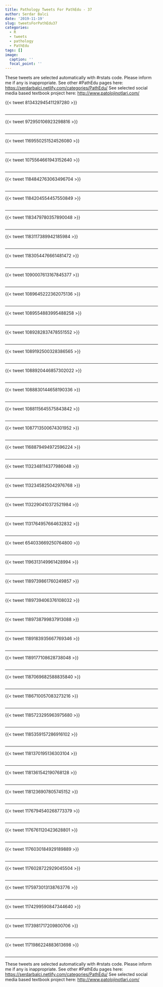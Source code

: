 ```yaml
---
title: Pathology Tweets For PathEdu - 37
author: Serdar Balci
date: '2019-11-19'
slug: tweetsForPathEdu37
categories:
  - R
  - tweets
  - pathology
  - PathEdu
tags: []
image:
  caption: ''
  focal_point: ''
---
```



These tweets are selected automatically with #rstats code. Please inform me if any is inappropriate.
See other #PathEdu pages here: https://serdarbalci.netlify.com/categories/PathEdu/ 
See selected social media based textbook project here: http://www.patolojinotlari.com/

{{< tweet 813432945411297280 >}}
<br>
<br>
<hr>
{{< tweet 972950106923298816 >}}
<br>
<br>
<hr>
{{< tweet 1169550251524526080 >}}
<br>
<br>
<hr>
{{< tweet 1075564661943152640 >}}
<br>
<br>
<hr>
{{< tweet 1184842763063496704 >}}
<br>
<br>
<hr>
{{< tweet 1184204554457550849 >}}
<br>
<br>
<hr>
{{< tweet 1183479780357890048 >}}
<br>
<br>
<hr>
{{< tweet 1183117389942185984 >}}
<br>
<br>
<hr>
{{< tweet 1183054476661481472 >}}
<br>
<br>
<hr>
{{< tweet 1090007613167845377 >}}
<br>
<br>
<hr>
{{< tweet 1089645222362075136 >}}
<br>
<br>
<hr>
{{< tweet 1089554883995488258 >}}
<br>
<br>
<hr>
{{< tweet 1089282837478551552 >}}
<br>
<br>
<hr>
{{< tweet 1089192500328386565 >}}
<br>
<br>
<hr>
{{< tweet 1088920446857302022 >}}
<br>
<br>
<hr>
{{< tweet 1088830144658190336 >}}
<br>
<br>
<hr>
{{< tweet 1088115645575843842 >}}
<br>
<br>
<hr>
{{< tweet 1087713500674301952 >}}
<br>
<br>
<hr>
{{< tweet 1168879494972596224 >}}
<br>
<br>
<hr>
{{< tweet 1132348114377986048 >}}
<br>
<br>
<hr>
{{< tweet 1132345825042976768 >}}
<br>
<br>
<hr>
{{< tweet 1132290410372521984 >}}
<br>
<br>
<hr>
{{< tweet 1131764957664632832 >}}
<br>
<br>
<hr>
{{< tweet 654033669250764800 >}}
<br>
<br>
<hr>
{{< tweet 1196313149961428994 >}}
<br>
<br>
<hr>
{{< tweet 1189739861760249857 >}}
<br>
<br>
<hr>
{{< tweet 1189739406376108032 >}}
<br>
<br>
<hr>
{{< tweet 1189738799837913088 >}}
<br>
<br>
<hr>
{{< tweet 1189183935667769346 >}}
<br>
<br>
<hr>
{{< tweet 1189177108628738048 >}}
<br>
<br>
<hr>
{{< tweet 1187069682588835840 >}}
<br>
<br>
<hr>
{{< tweet 1186710057083273216 >}}
<br>
<br>
<hr>
{{< tweet 1185723295963975680 >}}
<br>
<br>
<hr>
{{< tweet 1185359157286916102 >}}
<br>
<br>
<hr>
{{< tweet 1181370195136303104 >}}
<br>
<br>
<hr>
{{< tweet 1181361542190768128 >}}
<br>
<br>
<hr>
{{< tweet 1181236907805745152 >}}
<br>
<br>
<hr>
{{< tweet 1176794540268773379 >}}
<br>
<br>
<hr>
{{< tweet 1176761120423628801 >}}
<br>
<br>
<hr>
{{< tweet 1176030184929189889 >}}
<br>
<br>
<hr>
{{< tweet 1176028722929045504 >}}
<br>
<br>
<hr>
{{< tweet 1175973013138763776 >}}
<br>
<br>
<hr>
{{< tweet 1174299590847344640 >}}
<br>
<br>
<hr>
{{< tweet 1173981717209800706 >}}
<br>
<br>
<hr>
{{< tweet 1171986224883613698 >}}
<br>
<br>
<hr>


These tweets are selected automatically with #rstats code. Please inform me if any is inappropriate.
See other #PathEdu pages here: https://serdarbalci.netlify.com/categories/PathEdu/ 
See selected social media based textbook project here: http://www.patolojinotlari.com/
